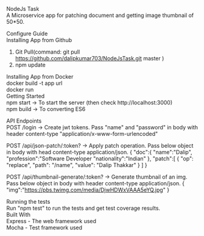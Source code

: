NodeJs Task <br>
A Microservice app for patching document and getting image thumbnail of 50*50.<br>

Configure Guide <br>
Installing App from Github<br>
1. Git Pull(command: git pull https://github.com/dalipkumar703/NodeJsTask.git master )<br>
2. npm update<br>

Installing App from Docker<br>
docker build -t app url<br>
docker run<br>
Getting Started<br>
npm start -> To start the server (then check http://localhost:3000)<br>
npm build -> To converting ES6<br>



API Endpoints<br>
POST /login -> Create jwt tokens. Pass "name" and "password" in body with header content-type "application/x-www-form-urlencoded"

POST /api/json-patch/:token? -> Apply patch operation. Pass below object in body with head content-type application/json.
{
	"doc":{
		"name":"Dalip",
		"profession":"Software Developer
		"nationality":"Indian"
	},
	"patch":[
		{ "op": "replace", "path": "/name", "value": "Dalip Thakkar" }
		]
}

POST /api/thumbnail-generate/:token? -> Generate thumbnail of an img. Pass below object in body with header content-type application/json.
{
	"img":"https://pbs.twimg.com/media/DjwHDWxVAAA5eYQ.jpg"
}


Running the tests<br>
Run "npm test" to run the tests and get test coverage results.<br>
Built With<br>
Express - The web framework used<br>
Mocha - Test framework used
